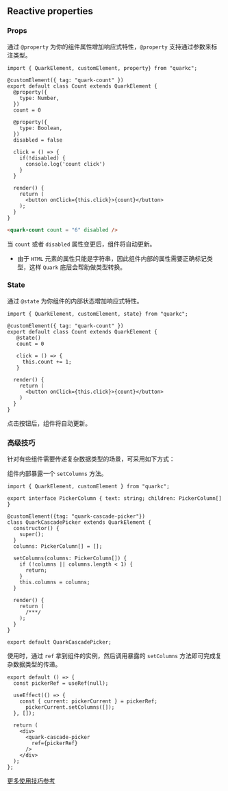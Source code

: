 ## Reactive properties

### Props

通过 `@property` 为你的组件属性增加响应式特性，`@property` 支持通过参数来标注类型。

```tsx
import { QuarkElement, customElement, property} from "quarkc";

@customElement({ tag: "quark-count" })
export default class Count extends QuarkElement {
  @property({
    type: Number,
  })
  count = 0

  @property({
    type: Boolean,
  })
  disabled = false

  click = () => {
    if(!disabled) {
      console.log('count click')
    }
  }

  render() {
    return (
      <button onClick={this.click}>{count}</button>
    );
  }
}
```

```html
<quark-count count = "6" disabled />
```

当 `count` 或者 `disabled` 属性变更后，组件将自动更新。

- 由于 `HTML` 元素的属性只能是字符串，因此组件内部的属性需要正确标记类型，这样 `Quark` 底层会帮助做类型转换。

### State

通过 `@state` 为你组件的内部状态增加响应式特性。

```tsx
import { QuarkElement, customElement, state} from "quarkc";

@customElement({ tag: "quark-count" })
export default class Count extends QuarkElement {
   @state()
   count = 0

   click = () => {
     this.count += 1;
   }

  render() {
    return (
      <button onClick={this.click}>{count}</button>
    )
  }
}
```

点击按钮后，组件将自动更新。

### 高级技巧

针对有些组件需要传递复杂数据类型的场景，可采用如下方式：

组件内部暴露一个 `setColumns` 方法。

```tsx
import { QuarkElement, customElement } from "quarkc";

export interface PickerColumn { text: string; children: PickerColumn[] }

@customElement({tag: "quark-cascade-picker"})
class QuarkCascadePicker extends QuarkElement {
  constructor() {
    super();
  }
  columns: PickerColumn[] = [];

  setColumns(columns: PickerColumn[]) {
    if (!columns || columns.length < 1) {
      return;
    }
    this.columns = columns;
  }

  render() {
    return (
      /***/
    );
  }
}

export default QuarkCascadePicker;
```

使用时，通过 `ref` 拿到组件的实例，然后调用暴露的 `setColumns` 方法即可完成复杂数据类型的传递。

```tsx
export default () => {
  const pickerRef = useRef(null);

  useEffect(() => {
    const { current: pickerCurrent } = pickerRef;
      pickerCurrent.setColumns([]);
  }, []);

  return (
    <div>
      <quark-cascade-picker
        ref={pickerRef}
      />
    </div>
  );
};
```

[更多使用技巧参考](https://github.com/hellof2e/quark-design/blob/main/packages/quarkd/src/cascadepicker/index.tsx)
